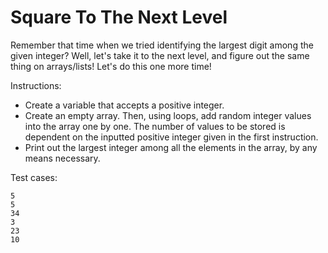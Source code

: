 # Square To The Next Level

Remember that time when we tried identifying the largest digit among the given integer? Well, let's take it to the next level, and figure out the same thing on arrays/lists!
Let's do this one more time!

Instructions:

* Create a variable that accepts a positive integer.
* Create an empty array. Then, using loops, add random integer values into the array one by one. The number of values to be stored is dependent on the inputted positive integer given in the first instruction.
* Print out the largest integer among all the elements in the array, by any means necessary.

Test cases:

```shell
5
5
34
3
23
10
```
